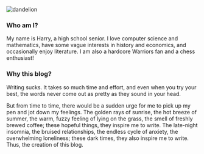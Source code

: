 ![dandelion](/assets/img/dandelion.jpg)

### Who am I?
My name is Harry, a high school senior. I love computer science and mathematics, have some vague interests in history and economics, and occasionally enjoy literature. I am also a hardcore Warriors fan and a chess enthusiast!

### Why this blog?
Writing sucks. It takes so much time and effort, and even when you try your best, the words never come out as pretty as they sound in your head.

But from time to time, there would be a sudden urge for me to pick up my pen and jot down my feelings. The golden rays of sunrise, the hot breeze of summer, the warm, fuzzy feeling of lying on the grass, the smell of freshly brewed coffee; these hopeful things, they inspire me to write. The late-night insomnia, the bruised relationships, the endless cycle of anxiety, the overwhelming loneliness; these dark times, they also inspire me to write. Thus, the creation of this blog.


